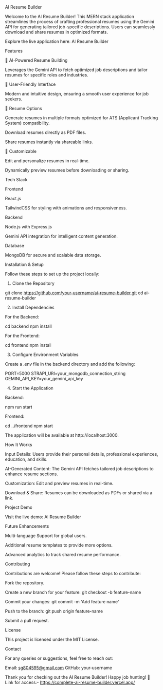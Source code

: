 AI Resume Builder

Welcome to the AI Resume Builder! This MERN stack application streamlines the process of crafting professional resumes using the Gemini API for generating tailored job-specific descriptions. Users can seamlessly download and share resumes in optimized formats.

Explore the live application here: AI Resume Builder

Features

🔧 AI-Powered Resume Building

Leverages the Gemini API to fetch optimized job descriptions and tailor resumes for specific roles and industries.

🔑 User-Friendly Interface

Modern and intuitive design, ensuring a smooth user experience for job seekers.

📄 Resume Options

Generate resumes in multiple formats optimized for ATS (Applicant Tracking System) compatibility.

Download resumes directly as PDF files.

Share resumes instantly via shareable links.

🔌 Customizable

Edit and personalize resumes in real-time.

Dynamically preview resumes before downloading or sharing.

Tech Stack

Frontend

React.js

TailwindCSS for styling with animations and responsiveness.

Backend

Node.js with Express.js

Gemini API integration for intelligent content generation.

Database

MongoDB for secure and scalable data storage.

Installation & Setup

Follow these steps to set up the project locally:

1. Clone the Repository

git clone https://github.com/your-username/ai-resume-builder.git
cd ai-resume-builder

2. Install Dependencies

For the Backend:

cd backend
npm install

For the Frontend:

cd frontend
npm install

3. Configure Environment Variables

Create a .env file in the backend directory and add the following:

PORT=5000
STRAPI_URI=your_mongodb_connection_string
GEMINI_API_KEY=your_gemini_api_key

4. Start the Application

Backend:

npm run start

Frontend:

cd ../frontend
npm start

The application will be available at http://localhost:3000.

How It Works

Input Details: Users provide their personal details, professional experiences, education, and skills.

AI-Generated Content: The Gemini API fetches tailored job descriptions to enhance resume sections.

Customization: Edit and preview resumes in real-time.

Download & Share: Resumes can be downloaded as PDFs or shared via a link.

Project Demo

Visit the live demo: AI Resume Builder


Future Enhancements

Multi-language Support for global users.

Additional resume templates to provide more options.

Advanced analytics to track shared resume performance.

Contributing

Contributions are welcome! Please follow these steps to contribute:

Fork the repository.

Create a new branch for your feature: git checkout -b feature-name

Commit your changes: git commit -m 'Add feature name'

Push to the branch: git push origin feature-name

Submit a pull request.

License

This project is licensed under the MIT License.

Contact

For any queries or suggestions, feel free to reach out:

Email: sg804595@gmail.com
GitHub: your-username

Thank you for checking out the AI Resume Builder! Happy job hunting! 🚀
Link for access:- https://complete-ai-resume-builder.vercel.app/

